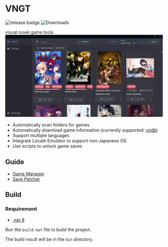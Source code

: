 # VNGT

![release badge](https://img.shields.io/github/v/release/charles7668/VNGT)
![Downloads](https://img.shields.io/github/downloads/charles7668/VNGT/total)

visual novel game tools
![main](./Docs/img/main.png)

- Automatically scan folders for games
- Automatically download game information (currently supported: [vndb](https://vndb.org/))
- Support multiple languages
- Integrate Locale Emulator to support non-Japanese OS
- Use scripts to unlock game saves

## Guide

- [Game Manager](./Docs/GameManager.md)
- [Save Patcher](./Docs/SavePatcher.md)

## Build

### Requirement

- [.net 8](https://dotnet.microsoft.com/en-us/download)

Run the `build.bat` file to build the project.

The build result will be in the `bin` directory.
